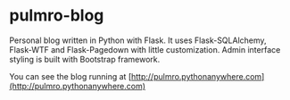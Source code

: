 pulmro-blog
===========

Personal blog written in Python with Flask.
It uses Flask-SQLAlchemy, Flask-WTF and Flask-Pagedown with little customization.
Admin interface styling is built with Bootstrap framework.

You can see the blog running at [http://pulmro.pythonanywhere.com](http://pulmro.pythonanywhere.com)
